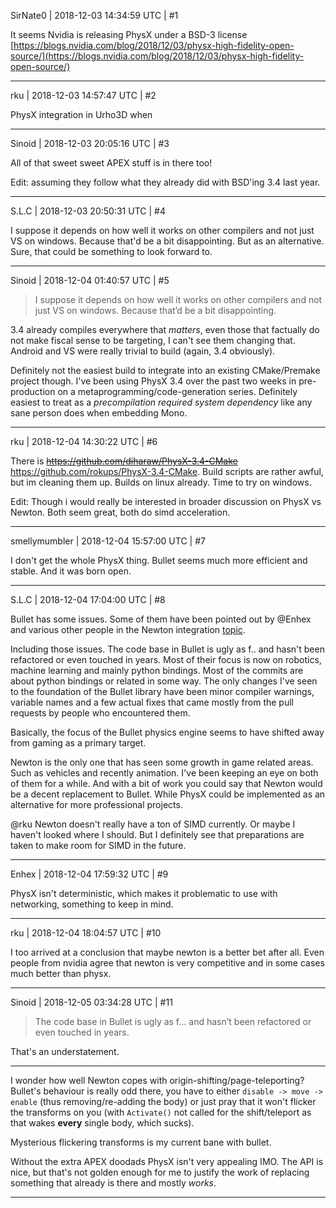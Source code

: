 SirNate0 | 2018-12-03 14:34:59 UTC | #1

It seems Nvidia is releasing PhysX under a BSD-3 license
[https://blogs.nvidia.com/blog/2018/12/03/physx-high-fidelity-open-source/](https://blogs.nvidia.com/blog/2018/12/03/physx-high-fidelity-open-source/)

-------------------------

rku | 2018-12-03 14:57:47 UTC | #2

PhysX integration in Urho3D when

-------------------------

Sinoid | 2018-12-03 20:05:16 UTC | #3

All of that sweet sweet APEX stuff is in there too!

Edit: assuming they follow what they already did with BSD'ing 3.4 last year.

-------------------------

S.L.C | 2018-12-03 20:50:31 UTC | #4

I suppose it depends on how well it works on other compilers and not just VS on windows. Because that'd be a bit disappointing. But as an alternative. Sure, that could be something to look forward to.

-------------------------

Sinoid | 2018-12-04 01:40:57 UTC | #5

> I suppose it depends on how well it works on other compilers and not just VS on windows. Because that’d be a bit disappointing.

3.4 already compiles everywhere that *matters*, even those that factually do not make fiscal sense to be targeting, I can't see them changing that. Android and VS were really trivial to build (again, 3.4 obviously).

Definitely not the easiest build to integrate into an existing CMake/Premake project though. I've been using PhysX 3.4 over the past two weeks in pre-production on a metaprogramming/code-generation series. Definitely easiest to treat as a *precompilation required system dependency* like any sane person does when embedding Mono.

-------------------------

rku | 2018-12-04 14:30:22 UTC | #6

There is ~~https://github.com/diharaw/PhysX-3.4-CMake~~ https://github.com/rokups/PhysX-3.4-CMake. Build scripts are rather awful, but im cleaning them up. Builds on linux already. Time to try on windows.

Edit: Though i would really be interested in broader discussion on PhysX vs Newton. Both seem great, both do simd acceleration.

-------------------------

smellymumbler | 2018-12-04 15:57:00 UTC | #7

I don't get the whole PhysX thing. Bullet seems much more efficient and stable. And it was born open.

-------------------------

S.L.C | 2018-12-04 17:04:00 UTC | #8

Bullet has some issues. Some of them have been pointed out by @Enhex and various other people in the Newton integration [topic](https://discourse.urho3d.io/t/newton-dynamics-integration/1596/3).

Including those issues. The code base in Bullet is ugly as f.. and hasn't been refactored or even touched in years. Most of their focus is now on robotics, machine learning and mainly python bindings. Most of the commits are about python bindings or related in some way. The only changes I've seen to the foundation of the Bullet library have been minor compiler warnings, variable names and a few actual fixes that came mostly from the pull requests by people who encountered them.

Basically, the focus of the Bullet physics engine seems to have shifted away from gaming as a primary target.

Newton is the only one that has seen some growth in game related areas. Such as vehicles and recently animation. I've been keeping an eye on both of them for a while. And with a bit of work you could say that Newton would be a decent replacement to Bullet. While PhysX could be implemented as an alternative for more professional projects.

@rku Newton doesn't really have a ton of SIMD currently. Or maybe I haven't looked where I should. But I definitely see that preparations are taken to make room for SIMD in the future.

-------------------------

Enhex | 2018-12-04 17:59:32 UTC | #9

PhysX isn't deterministic, which makes it problematic to use with networking, something to keep in mind.

-------------------------

rku | 2018-12-04 18:04:57 UTC | #10

I too arrived at a conclusion that maybe newton is a better bet after all. Even people from nvidia agree that newton is very competitive and in some cases much better than physx.

-------------------------

Sinoid | 2018-12-05 03:34:28 UTC | #11

> The code base in Bullet is ugly as f… and hasn’t been refactored or even touched in years.

That's an understatement.

---

I wonder how well Newton copes with origin-shifting/page-teleporting? Bullet's behaviour is really odd there, you have to either `disable -> move -> enable` (thus removing/re-adding the body) or just pray that it won't flicker the transforms on you (with `Activate()` not called for the shift/teleport as that wakes **every** single body, which sucks).

Mysterious flickering transforms is my current bane with bullet.

Without the extra APEX doodads PhysX isn't very appealing IMO. The API is nice, but that's not golden enough for me to justify the work of replacing something that already is there and mostly *works*.

-------------------------

